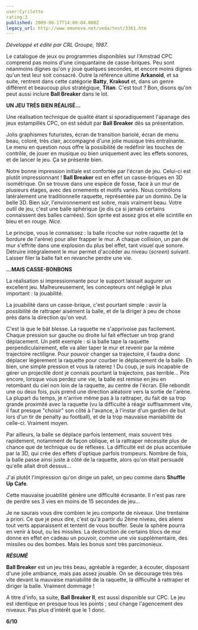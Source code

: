 ```yaml
---
user:Cyrilette
rating:3
published: 2009-08-17T14:00:04.000Z
legacy_url: http://www.emunova.net/veda/test/3361.htm
---
```

_Développé et édité par CRL Groupe, 1987\._  

  

Le catalogue de jeux ou programmes disponibles sur l'Amstrad CPC comprend pas moins d'une cinquantaine de casse-briques. Peu sont néanmoins dignes qu'on y joue quelques secondes, et encore moins dignes qu'un test leur soit consacré. Outre la référence ultime **Arkanoid**, et sa suite, rentrent dans cette catégorie **Batty**, **Krakout** et, dans un genre différent et beaucoup plus stratégique, **Titan**. C'est tout ? Bon, disons qu'on peut aussi inclure **Ball Breaker** dans le lot.  

  

**UN JEU TRÈS BIEN RÉALISÉ...**  

Une réalisation technique de qualité étant si sporadiquement l'apanage des jeux estampillés CPC, on est séduit par **Ball Breaker** dès sa présentation.  

Jolis graphismes futuristes, écran de transition bariolé, écran de menu beau, coloré, très clair, accompagné d'une jolie musique très entraînante. Le menu en question nous offre la possibilité de redéfinir les touches de contrôle, de jouer en musique ou bien uniquement avec les effets sonores, et de lancer le jeu. Ça se présente bien.  

  

Notre bonne impression initiale est confortée par l'écran de jeu. Celui-ci est plutôt impressionnant ! **Ball Breaker** est en effet un casse-briques en 3D isométrique. On se trouve dans une espèce de fosse, face à un mur de plusieurs étages, avec des ornements et motifs variés. Nous contrôlons latéralement une traditionnelle raquette, représentée par un domino. De la belle 3D. Bien sûr, l'environnement est sobre, mais vraiment beau. Votre outil de jeu, c'est une balle sphérique (je dis ça si jamais certains connaissent des balles carrées). Son sprite est assez gros et elle scintille en bleu et en rouge. _Nice_.  

  

Le principe, vous le connaissez : la balle ricoche sur notre raquette (et la bordure de l'arène) pour aller frapper le mur. A chaque collision, un pan de mur s'effrite dans une explosion du plus bel effet, tant visuel que sonore. Détruire intégralement le mur permet d'accéder au niveau (_screen_) suivant. Laisser filer la balle fait en revanche perdre une vie.  

  

**...MAIS CASSE-BONBONS**  

La réalisation si impressionnante pour le support laissait augurer un excellent jeu. Malheureusement, les concepteurs ont négligé le plus important : la jouabilité.  

La jouabilité dans un casse-brique, c'est pourtant simple : avoir la possibilité de rattraper aisément la balle, et de la diriger à peu de chose près dans la direction qu'on veut.  

C'est là que le bât blesse. La raquette ne s'apprivoise pas facilement. Chaque pression sur gauche ou droite lui fait effectuer un trop grand déplacement. Un petit exemple : si la balle tape la raquette perpendiculairement, elle va aller taper le mur et revenir par la même trajectoire rectiligne. Pour pouvoir changer sa trajectoire, il faudra donc déplacer légèrement la raquette pour courber le déplacement de la balle. Eh bien, une simple pression et vous la raterez ! Du coup, je suis incapable de gérer un projectile dont je connais pourtant la trajectoire, pas terrible... Pire encore, lorsque vous perdez une vie, la balle est remise en jeu en retombant du ciel non loin de la raquette, au centre de l'écran. Elle rebondit une ou deux fois, puis prend une direction aléatoire vers la sortie de l'arène. La plupart du temps, je n'arrive même pas à la rattraper, du fait de sa trop grande proximité avec la raquette (vu la difficulté à réagir suffisamment vite, il faut presque "choisir" son côté à l'avance, à l'instar d'un gardien de but lors d'un tir de penalty au football), et de la trop mauvaise maniabilité de celle-ci. Vraiment moyen.  

Par ailleurs, la balle se déplace parfois lentement, mais souvent très rapidement, notamment de façon oblique, et la rattraper nécessite plus de chance que de technique ou de réflexes. La difficulté est de plus accentuée par la 3D, qui crée des effets d'optique parfois trompeurs. Nombre de fois, la balle passe ainsi juste à côté de la raquette, alors qu'on était persuadé qu'elle allait droit dessus...  

J'ai plutôt l'impression qu'on dirige un palet, un peu comme dans **Shuffle Up Cafe**.  

  

Cette mauvaise jouabilité génère une difficulté écrasante. Il n'est pas rare de perdre ses 3 vies en moins de 15 secondes de jeu...  

Je ne saurais vous dire combien le jeu comporte de niveaux. Une trentaine a priori. Ce que je peux dire, c'est qu'à partir du 2ème niveau, des aliens tout verts apparaissent et tentent de vous bouffer. Seule la sphère pourra en venir à bout, ou les missiles. La destruction de certains blocs de mur donne en effet en cadeau un pouvoir, comme une vie supplémentaire, des missiles ou des bombes. Mais les bonus sont très parcimonieux.  

  

_**RÉSUMÉ**_  

**Ball Breaker** est un jeu très beau, agréable à regarder, à écouter, disposant d'une jolie ambiance, mais pas assez jouable. On se décourage très très vite devant la mauvaise maniabilité de la raquette, la difficulté à rattraper et diriger la balle. Vraiment dommage !  

A titre d'info, sa suite, **Ball Breaker II**, est aussi disponible sur CPC. Le jeu est identique en presque tous les points ; seul change l'agencement des niveaux. Pas plus d'intérêt que le 1 donc.  

  

**6/10**